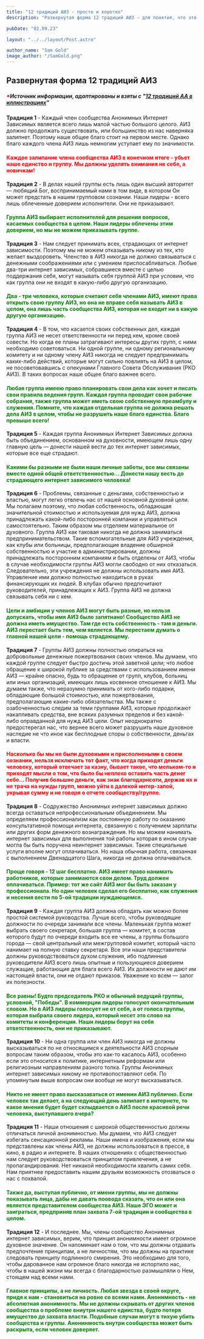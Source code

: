 ```yaml
---
title: "12 традиций АИЗ - просто и коротко"
description: "Развернутая форма 12 традиций АИЗ - для понятия, что это и зачем."

pubDate: "02.09.23"

layout: "../../layout/Post.astro"

author_name: "Sam Gold"
image_author: "/SamGold.png"
---
```


## Развернутая форма 12 традиций АИЗ

##### <span style="color: red">\*</span>Источник информации, адаптированы и взяты с "<u>12 традиций АА в иллюстрациях</u>"

**Традиция 1** - Каждый член сообщества Анонимных Интернет Зависимых является всего лишь малой частью большого целого. АИЗ должно продолжать существовать, или большинство из нас наверняка залипнет. Поэтому наше общее благо стоит на первом месте. Однако благо каждого члена АИЗ лишь немногим уступает ему по значимости.

#### <span style="color: red">Каждое залипание члена сообщества АИЗ в конечном итоге - убьет наше единство и группу. Мы должны уделять внимания не себе, а новичкам!</span>

**Традиция 2** - В делах нашей группы есть лишь один высший авторитет — любящий Бог, воспринимаемый нами в том виде, в котором Он может предстать в нашем групповом сознании. Наши лидеры - всего лишь облеченные доверием исполнители. Они не приказывают.

#### <span style="color: green">Группа АИЗ выбирает исполнителей для решения вопросов, касаемых сообщества в целом. Наши лидеры облечены этим доверием, но мы не можем приказывать группе.</span>

**Традиция 3** - Нам следует принимать всех, страдающих от интернет зависимости. Поэтому мы не можем отказывать никому из тех, кто желает выздороветь. Членство в АИЗ никогда не должно связываться с денежными соображениями или с умением приспосабливаться. Любые два-три интернет зависимых, собравшиеся вместе с целью поддержания себя, могут называть себя группой АИЗ при условии, что как группа они не входят в какую-либо другую организацию.

#### <span style="color: green">Два - три человека, которые считают себя членами АИЗ, имеют права открыть свою группу АИЗ, но она не вправе себя называть АИЗ в целом, она лишь часть сообщества АИЗ, которая не входит ни в какую другую организацию.</span>

**Традиция 4** - В том, что касается своих собственных дел, каждая группа АИЗ не несет ответственности ни перед кем, кроме своей совести. Но когда ее планы затрагивают интересы других групп, с ними необходимо советоваться. Ни одной группе, ни одному региональному комитету и ни одному члену АИЗ никогда не следует предпринимать каких-либо действий, которые могут сильно повлиять на АИЗ в целом, не посоветовавшись с опекунами Главного Совета Обслуживания (РКО АИЗ). В таких вопросах наше общее благо важнее всего.

#### <span style="color: green">Любая группа имеею право планировать свои дела как хочет и писать свои правила ведения групп. Каждая группа проводит свои рабочие собрания, также группа может иметь свою собственную преамбулу и служения. Помните, что каждая отдельная группа не должна решать дела АИЗ в целом, чтобы не разрушить наше благо единства. Благо превыше всего!</span>

**Традиция 5** - Каждая группа Анонимных Интернет Зависимых должна быть объединением, основанном на духовности, имеющем лишь одну главную цель — донести нашей вести до тех интернет зависимых, которые все еще страдают.

#### <span style="color: green">Какими бы разными не были наши личные заботы, все мы связаны вместе одной общей ответственностью... Донести нашу весть до страдающего интернет зависимого человека!</span>

**Традиция 6** - Проблемы, связанные с деньгами, собственностью и властью, могут легко отвлечь нас от нашей основной духовной цели. Мы полагаем поэтому, что любая собственность, обладающая значительной стоимостью и используемая для нужд АИЗ, должна принадлежать какой-либо посторонней компании и управляться самостоятельно. Таким образом мы отделяем материальное от духовного. Группа АИЗ как таковая никогда не должна заниматься предпринимательством. Такие вспомогательные для АИЗ учреждения, как клубы или больницы, предполагающие владение обширной собственностью и участие в администрировании, должны принадлежать посторонним компаниям и быть отделены от АИЗ, чтобы в случае необходимости группы АИЗ могли свободно от них отказаться. Следовательно, эти учреждения не должны использовать имя АИЗ. Управление ими должно полностью находиться в руках финансирующих их людей. В клубах обычно предпочитают руководителей, принадлежащих к АИЗ. Группа АИЗ не должна связывать себя ни с кем.

#### <span style="color: green">Цели и амбиции у членов АИЗ могут быть разные, но нельзя допускать, чтобы имя АИЗ было запятнано! Сообщество АИЗ не должна иметь имущество. Там где есть собственность - там и деньги. АИЗ перестает быть тем, чем является. Мы перестаем думать о главной нашей цели - помощь страдающему.</span>

**Традиция 7** - Группы АИЗ должны полностью опираться на добровольные денежные пожертвования своих членов. Мы думаем, что каждой группе следует быстро достичь этой заветной цели; что любое обращение к широкой публике за средствами с использованием имени АИЗ — крайне опасно, будь то обращение от групп, клубов, больниц или иных организаций, имеющих лишь косвенное отношение к АИЗ. Мы думаем также, что неразумно принимать от кого-либо подарки, обладающие большой стоимостью, или пожертвования, предполагающие какие-либо обязательства. Мы также с озабоченностью следим за теми группами АИЗ, которые продолжают накапливать средства, вне всяких разумных пределов и без какой- либо оправданной для нужд АИЗ цели. Опыт неоднократно предостерегал нас, что вернее всего может разрушить наше духовное наследие не что иное как бесплодные споры о собственности, деньгах и власти.

#### <span style="color: red">Насколько бы мы не были духовными и присполнеными в своем сознании, нельзя исключать тот факт, что когда приходят деньги человеку, который отвечает за казну, бывает такое, что мельком-то и приходят мысли о том, что было бы неплохо оставить часть денег себе... Получив большие деньги, как знак благодарнсоти, держав их и не трача на нужды групп, можно уйти в далекой интер-запой, укрывая сумму и не говоря о отчете сообществу/группе.</span>

**Традиция 8** - Содружество Анонимных интернет зависимых должно всегда оставаться непрофессиональным объединением. Мы определяем профессионализм как постоянную работу по оказанию консультативной помощи интернета, связанную с получением зарплаты или других форм денежного вознаграждения. Но мы можем нанимать интернет зависимых для выполнения той работы которая в ином случае могла бы быть поручена неинтернет зависимых. Такие специальные услуги вполне могут оплачиваться. Но наша обычная работа, связанная с выполнением Двенадцатого Шага, никогда не должна оплачиваться.

#### <span style="color: green">Проще говоря - 12 шаг бесплатно. АИЗ имеет право нанимать работников, которые занимаются свои делом. Труд должен оплачиваться. Пример: тот же сайт АИЗ мог бы быть заказан у профессионала. Но один человек сделал его бесплатно, как служения и несения вести по 5-ой традиции нуждающемся.</span>

**Традиция 9** - Каждая группа АИЗ должна обладать как можно более простой системой руководства. Лучше всего, чтобы руководящие должности по очереди занимали все члены. Маленькая группа может выбрать своего секретаря, большая группа — комитет, в состав которого будут по очереди входить все ее члены, а группы большого города — свой центральный или межгрупповой комитет, который часто нанимает на полную ставку секретаря.
Все эти наши представители должны руководствоваться духом служения, ибо подлинные руководители АИЗ всего лишь опытные и пользующиеся доверием служащие, работающие для блага всего АИЗ. Их должности не дают им настоящей власти, они не отдают приказов. Уважение ко всем — залог их полезности.

#### <span style="color: green">Все равны! Будто председатель РКО и обычный ведущий группы, условной, "Победы". В коммерции лидеры голосуют окончательным словом. Но в АИЗ лидеры голосует не от себя, а от голоса группы, которая выбрала своего лидера, который несет это слово на комитеты и конференции. Наши лидеры берут на себя ответственность, они не приказывают.

</span>

**Традиция 10** - Ни одна группа или член АИЗ никогда не должны высказываться по не относящимся к деятельности АИЗ спорным вопросам таким образом, чтобы это как-то касалось АИЗ, особенно если это относится к политике, интернетным реформам или религиозным направлениям разного толка. Группы Анонимных интернет зависимых никому не противопоставляют себя. По упомянутым выше вопросам они вообще не могут высказываться.

#### <span style="color: green">Никто не имеет право высказаваться от имении АИЗ публично. Если человек так делает, а на следующий день залипает в интернете, то какое мнения будет будет склыдвается о АИЗ после красивой речи человека, выступавшего вчера?</span>

**Традиция 11** - Наши отношения с широкой общественностью должны отличаться личной анонимностью. Мы думаем, что АИЗ следует избегать сенсационной рекламы. Наши имена и изображения, если мы представлены как члены АИЗ, не должны использоваться в прессе, в кино, в радио и интернете. В наших отношениях с общественностью нам следует руководствоваться принципом привлечения, а не пропагандирования. Нет никакой необходимости хвалить самих себя. Нам приятнее предоставить нашим друзьям возможность отозваться о нас с похвалой.

#### <span style="color: green">Также да, выступая публично, от имени группы, мы не должны показывать лица, дабы не давать поовода сказать, что он или она является представителем сообщества АИЗ. Наше ЭГО может и заиграться, предприняв план захвата 7-ой традиции и сообщества в целом.</span>

**Традиция 12** - И последнее. Мы, члены сообщество Анонимных интернет зависимых, верим, что принцип анонимности имеет огромное духовное значение. Он напоминает нам о том, что мы должны отдавать предпочтение принципам, а не личностям, что мы должны на практике следовать принципу подлинного смирения. Это необходимо для того, чтобы дарованное нам огромное благо никогда не испортило нас, чтобы в нашей жизни мы всегда с благодарностью размышляли о Нем, стоящем над всеми нами.

#### <span style="color: green">Главное принципы, а не личность. Любая звезда в своей округе, придя к нам - становиться на ровне со всеми нами. Анонимность - не абсолютная анонимность. Мы не должны скрывать от других членов сообщества о проблеме вниутри нашего едииства, будто потеря имущество до захвата власти. Подобные случаи могут в тихую убить сообщества и группы. Анонинмость внутри сообщества может быть раскрыта, если человек доверяет. </span>
